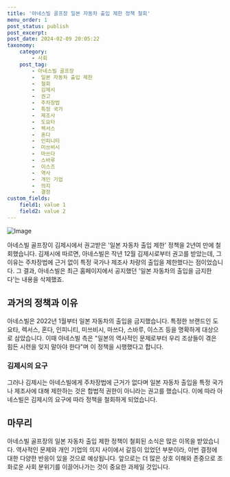 ```yaml
---
title: '아네스빌 골프장 일본 자동차 출입 제한 정책 철회'
menu_order: 1
post_status: publish
post_excerpt: 
post_date: 2024-02-09 20:05:22
taxonomy:
    category:
        - 사회
    post_tag:
        - 아네스빌 골프장
        -  일본 자동차 출입 제한
        -  철회
        -  김제시
        -  권고
        -  주차장법
        -  특정 국가
        -  제조사
        -  도요타
        -  렉서스
        -  혼다
        -  인피니티
        -  미쓰비시
        -  마쓰다
        -  스바루
        -  이스즈
        -  역사
        -  개인 기업
        -  의지
        -  결정
custom_fields:
    field1: value 1
    field2: value 2
---
```


![Image](https://imgnews.pstatic.net/image/021/2024/02/09/0002620671_001_20240209153101064.jpg?type=w647)

아네스빌 골프장이 김제시에서 권고받은 '일본 자동차 출입 제한' 정책을 2년여 만에 철회했습니다. 김제시에 따르면, 아네스빌은 작년 12월 김제시로부터 권고를 받았는데, 그 이유는 주차장법에 근거 없이 특정 국가나 제조사 차량의 출입을 제한했다는 점이었습니다. 그 결과, 아네스빌은 최근 홈페이지에서 공지했던 '일본 자동차의 출입을 금지한다'는 내용을 삭제했죠.
## 과거의 정책과 이유
아네스빌은 2022년 1월부터 일본 자동차의 출입을 금지했습니다. 특정한 브랜드인 도요타, 렉서스, 혼다, 인피니티, 미쓰비시, 마쓰다, 스바루, 이스즈 등을 명확하게 대상으로 삼았습니다. 이때 아네스빌 측은 "일본의 역사적인 문제로부터 우리 조상들이 겪은 힘든 시련을 잊지 말아야 한다"며 이 정책을 시행했다고 합니다.
### 김제시의 요구
그러나 김제시는 아네스빌에게 주차장법에 근거가 없다며 일본 자동차 출입을 특정 국가나 제조사에 대해 제한하는 것은 합법적 권한이 아니라는 권고를 했습니다. 이에 따라 아네스빌은 김제시의 요구에 따라 정책을 철회하게 되었습니다.
## 마무리
아네스빌 골프장의 일본 자동차 출입 제한 정책이 철회된 소식은 많은 이목을 받았습니다. 역사적인 문제와 개인 기업의 의지 사이에서 갈등이 있었던 부분이라, 이번 결정에 대한 다양한 반응이 있을 것으로 예상됩니다. 앞으로는 더 많은 상호 이해와 존중으로 조화로운 사회 분위기를 이끌어나가는 것이 중요한 과제일 것입니다.
